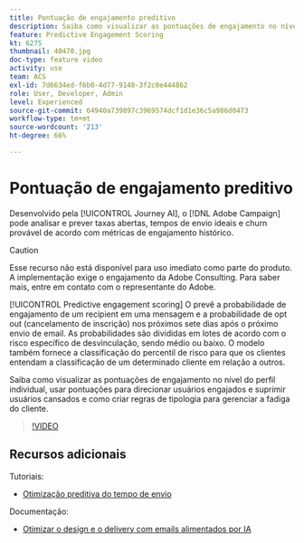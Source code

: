 ```yaml
---
title: Pontuação de engajamento preditivo
description: Saiba como visualizar as pontuações de engajamento no nível do perfil individual, usar pontuações para direcionar usuários engajados e suprimir usuários cansados e como criar regras de tipologia para gerenciar a fadiga do cliente.
feature: Predictive Engagement Scoring
kt: 6275
thumbnail: 40470.jpg
doc-type: feature video
activity: use
team: ACS
exl-id: 7d6634ed-f6b0-4d77-9148-3f2c0e444862
role: User, Developer, Admin
level: Experienced
source-git-commit: 64940a739897c3969574dcf1d1e36c5a986d0473
workflow-type: tm+mt
source-wordcount: '213'
ht-degree: 66%

---
```


# Pontuação de engajamento preditivo

Desenvolvido pela [!UICONTROL Journey AI], o [!DNL Adobe Campaign] pode analisar e prever taxas abertas, tempos de envio ideais e churn provável de acordo com métricas de engajamento histórico.

>[!CAUTION]
>Esse recurso não está disponível para uso imediato como parte do produto. A implementação exige o engajamento da Adobe Consulting. Para saber mais, entre em contato com o representante do Adobe.

[!UICONTROL Predictive engagement scoring] O prevê a probabilidade de engajamento de um recipient em uma mensagem e a probabilidade de opt out (cancelamento de inscrição) nos próximos sete dias após o próximo envio de email. As probabilidades são divididas em lotes de acordo com o risco específico de desvinculação, sendo médio ou baixo. O modelo também fornece a classificação do percentil de risco para que os clientes entendam a classificação de um determinado cliente em relação a outros.

Saiba como visualizar as pontuações de engajamento no nível do perfil individual, usar pontuações para direcionar usuários engajados e suprimir usuários cansados e como criar regras de tipologia para gerenciar a fadiga do cliente.

>[!VIDEO](https://video.tv.adobe.com/v/40470?quality=12)

## Recursos adicionais

Tutoriais:

* [Otimização preditiva do tempo de envio](predictive-send-time-optimization.md)

Documentação:

* [Otimizar o design e o delivery com emails alimentados por IA](https://experienceleague.adobe.com/docs/campaign-standard/using/testing-and-sending/preparing-and-testing-messages/predictive.html?lang=en)
